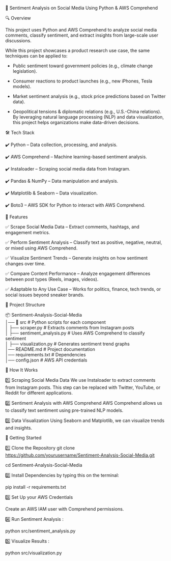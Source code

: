 📌 Sentiment Analysis on Social Media Using Python & AWS Comprehend

🔍 Overview

This project uses Python and AWS Comprehend to analyze social media comments, classify sentiment, and extract insights from large-scale user discussions.

While this project showcases  a product research use case, the same techniques can be applied to:

- Public sentiment toward government policies (e.g., climate change legislation).

- Consumer reactions to product launches (e.g., new iPhones, Tesla models).

- Market sentiment analysis (e.g., stock price predictions based on Twitter data).

- Geopolitical tensions & diplomatic relations (e.g., U.S.-China relations).
By leveraging natural language processing (NLP) and data visualization, this project helps organizations make data-driven decisions.

🛠️ Tech Stack

✔️ Python – Data collection, processing, and analysis.

✔️ AWS Comprehend – Machine learning-based sentiment analysis.

✔️ Instaloader – Scraping social media data from Instagram.

✔️ Pandas & NumPy – Data manipulation and analysis.

✔️ Matplotlib & Seaborn – Data visualization.

✔️ Boto3 – AWS SDK for Python to interact with AWS Comprehend.

📌 Features

✅ Scrape Social Media Data – Extract comments, hashtags, and engagement metrics.

✅ Perform Sentiment Analysis – Classify text as positive, negative, neutral, or mixed using AWS Comprehend.

✅ Visualize Sentiment Trends – Generate insights on how sentiment changes over time.

✅ Compare Content Performance – Analyze engagement differences between post types (Reels, images, videos).

✅ Adaptable to Any Use Case – Works for politics, finance, tech trends, or social issues beyond sneaker brands.

📂 Project Structure

📦 Sentiment-Analysis-Social-Media  
│── 📂 src                      # Python scripts for each component  
│   ├── scraper.py              # Extracts comments from Instagram posts  
│   ├── sentiment_analysis.py   # Uses AWS Comprehend to classify sentiment  
│   ├── visualization.py        # Generates sentiment trend graphs  
│── README.md                   # Project documentation  
│── requirements.txt            # Dependencies  
│── config.json                 # AWS API credentials  

🚀 How It Works

1️⃣ Scraping Social Media Data
We use Instaloader to extract comments from Instagram posts. This step can be replaced with Twitter, YouTube, or Reddit for different applications.

2️⃣ Sentiment Analysis with AWS Comprehend
AWS Comprehend allows us to classify text sentiment using pre-trained NLP models.


3️⃣ Data Visualization
Using Seaborn and Matplotlib, we can visualize trends and insights.


📌 Getting Started

1️⃣ Clone the Repository
git clone https://github.com/yourusername/Sentiment-Analysis-Social-Media.git

cd Sentiment-Analysis-Social-Media

2️⃣ Install Dependencies by typing this on the terminal:

pip install -r requirements.txt

3️⃣ Set Up your AWS Credentials

Create an AWS IAM user with Comprehend permissions.

4️⃣ Run Sentiment Analysis :

python src/sentiment_analysis.py

5️⃣ Visualize Results :  

python src/visualization.py



